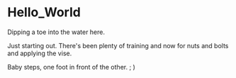 # Hello_World
Dipping a toe into the water here.

Just starting out. There's been plenty of training and now for nuts and bolts and applying the vise. 

Baby steps, one foot in front of the other.  ; )
